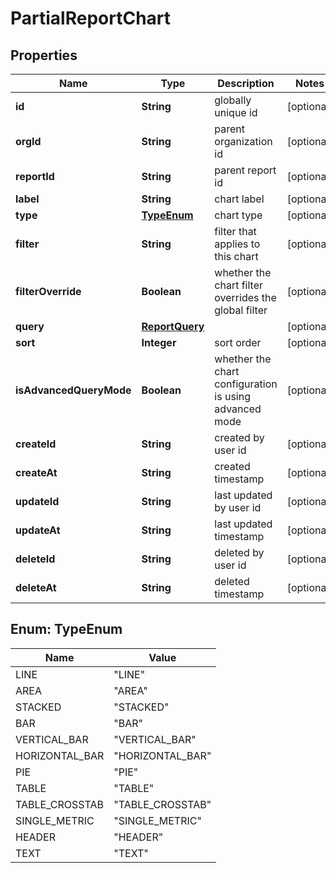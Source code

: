 

# PartialReportChart


## Properties

| Name | Type | Description | Notes |
|------------ | ------------- | ------------- | -------------|
|**id** | **String** | globally unique id |  [optional] |
|**orgId** | **String** | parent organization id |  [optional] |
|**reportId** | **String** | parent report id |  [optional] |
|**label** | **String** | chart label |  [optional] |
|**type** | [**TypeEnum**](#TypeEnum) | chart type |  [optional] |
|**filter** | **String** | filter that applies to this chart |  [optional] |
|**filterOverride** | **Boolean** | whether the chart filter overrides the global filter |  [optional] |
|**query** | [**ReportQuery**](ReportQuery.md) |  |  [optional] |
|**sort** | **Integer** | sort order |  [optional] |
|**isAdvancedQueryMode** | **Boolean** | whether the chart configuration is using advanced mode |  [optional] |
|**createId** | **String** | created by user id |  [optional] |
|**createAt** | **String** | created timestamp |  [optional] |
|**updateId** | **String** | last updated by user id |  [optional] |
|**updateAt** | **String** | last updated timestamp |  [optional] |
|**deleteId** | **String** | deleted by user id |  [optional] |
|**deleteAt** | **String** | deleted timestamp |  [optional] |



## Enum: TypeEnum

| Name | Value |
|---- | -----|
| LINE | &quot;LINE&quot; |
| AREA | &quot;AREA&quot; |
| STACKED | &quot;STACKED&quot; |
| BAR | &quot;BAR&quot; |
| VERTICAL_BAR | &quot;VERTICAL_BAR&quot; |
| HORIZONTAL_BAR | &quot;HORIZONTAL_BAR&quot; |
| PIE | &quot;PIE&quot; |
| TABLE | &quot;TABLE&quot; |
| TABLE_CROSSTAB | &quot;TABLE_CROSSTAB&quot; |
| SINGLE_METRIC | &quot;SINGLE_METRIC&quot; |
| HEADER | &quot;HEADER&quot; |
| TEXT | &quot;TEXT&quot; |



